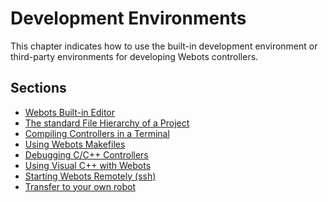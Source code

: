 # Development Environments

This chapter indicates how to use the built-in development environment or
third-party environments for developing Webots controllers.

## Sections
- [Webots Built-in Editor](webots-built-in-editor.md)
- [The standard File Hierarchy of a Project](the-standard-file-hierarchy-of-a-project.md)
- [Compiling Controllers in a Terminal](compiling-controllers-in-a-terminal.md)
- [Using Webots Makefiles](using-webots-makefiles.md)
- [Debugging C/C++ Controllers](debugging-c-cpp-controllers.md)
- [Using Visual C++ with Webots](using-visual-cpp-with-webots.md)
- [Starting Webots Remotely (ssh)](starting-webots-remotely-ssh.md)
- [Transfer to your own robot](transfer-to-your-own-robot.md)

